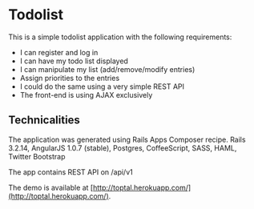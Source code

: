 # Todolist

This is a simple todolist application with the following requirements:

* I can register and log in
* I can have my todo list displayed
* I can manipulate my list (add/remove/modify entries)
* Assign priorities to the entries
* I could do the same using a very simple REST API
* The front-end is using AJAX exclusively


## Technicalities

The application was generated using Rails Apps Composer recipe.
Rails 3.2.14, AngularJS 1.0.7 (stable), Postgres, CoffeeScript, SASS, HAML, Twitter Bootstrap

The app contains REST API on /api/v1

The demo is available at
[http://toptal.herokuapp.com/](http://toptal.herokuapp.com/).
